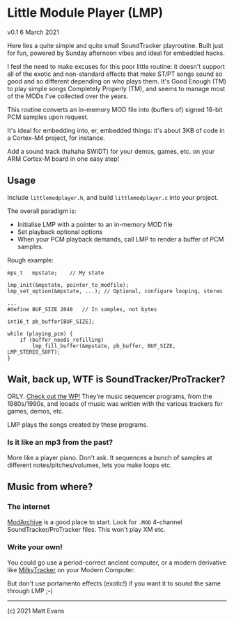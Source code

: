 # Little Module Player (LMP)

v0.1 6 March 2021

Here lies a quite simple and quite small SoundTracker playroutine.  Built just for fun, powered by Sunday afternoon vibes and ideal for embedded hacks.

I feel the need to make excuses for this poor little routine:  it doesn't support all of the exotic and non-standard effects that make ST/PT songs sound so good and so different depending on who plays them.  It's Good Enough (TM) to play simple songs Completely Properly (TM), and seems to manage most of the MODs I've collected over the years.

This routine converts an in-memory MOD file into (buffers of) signed 16-bit PCM samples upon request.

It's ideal for embedding into, er, embedded things: it's about 3KB of code in a Cortex-M4 project, for instance.

Add a sound track (hahaha SWIDT) for your demos, games, etc. on your ARM Cortex-M board in one easy step!


## Usage

Include `littlemodplayer.h`, and build `littlemodplayer.c` into your project.

The overall paradigm is:

 * Initialise LMP with a pointer to an in-memory MOD file
 * Set playback optional options
 * When your PCM playback demands, call LMP to render a buffer of PCM samples.

Rough example:

~~~
mps_t	mpstate;	// My state

lmp_init(&mpstate, pointer_to_modfile);
lmp_set_option(&mpstate, ...); // Optional, configure looping, stereo

...
#define BUF_SIZE 2048 	// In samples, not bytes

int16_t pb_buffer[BUF_SIZE];

while (playing_pcm) {
	if (buffer_needs_refilling)
		lmp_fill_buffer(&mpstate, pb_buffer, BUF_SIZE, LMP_STEREO_SOFT);
}
~~~


## Wait, back up, WTF is SoundTracker/ProTracker?

ORLY.  [Check out the WP!](https://en.wikipedia.org/wiki/ProTracker)  They're music sequencer programs, from the 1980s/1990s, and looads of music was written with the various trackers for games, demos, etc.

LMP plays the songs created by these programs.

### Is it like an mp3 from the past?

More like a player piano.  Don't ask.  It sequences a bunch of samples at different notes/pitches/volumes, lets you make loops etc.


## Music from where?

### The internet

[ModArchive](https://modarchive.org/) is a good place to start.  Look for `.MOD` 4-channel SoundTracker/ProTracker files.  This won't play XM etc.

### Write your own!

You could go use a period-correct ancient computer, or a modern derivative like [MilkyTracker](https://milkytracker.org) on your Modern Computer.

But don't use portamento effects (exotic!) if you want it to sound the same through LMP ;-)

* * *

(c) 2021 Matt Evans
